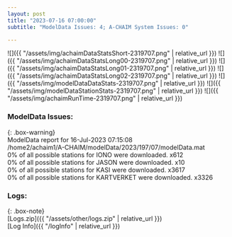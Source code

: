```yaml
---
layout: post
title: "2023-07-16 07:00:00"
subtitle: "ModelData Issues: 4; A-CHAIM System Issues: 0"

---
```


![]({{ "/assets/img/achaimDataStatsShort-2319707.png" | relative_url }})
![]({{ "/assets/img/achaimDataStatsLong00-2319707.png" | relative_url }})
![]({{ "/assets/img/achaimDataStatsLong01-2319707.png" | relative_url }})
![]({{ "/assets/img/achaimDataStatsLong02-2319707.png" | relative_url }})
![]({{ "/assets/img/modelDataDataStats-2319707.png" | relative_url }})
![]({{ "/assets/img/modelDataStationStats-2319707.png" | relative_url }})
![]({{ "/assets/img/achaimRunTime-2319707.png" | relative_url }})


### ModelData Issues:  
  
{: .box-warning}  
 ModelData report for 16-Jul-2023 07:15:08   
 /home2/achaim1/A-CHAIM/modelData/2023/197/07/modelData.mat   
 0% of all possible stations for IONO were downloaded. x612   
 0% of all possible stations for JASON were downloaded. x10   
 0% of all possible stations for KASI were downloaded. x3617   
 0% of all possible stations for KARTVERKET were downloaded. x3326   
  


### Logs:  
  
{: .box-note}  
[Logs.zip]({{ "/assets/other/logs.zip" | relative_url }})  
[Log Info]({{ "/logInfo" | relative_url }})  
